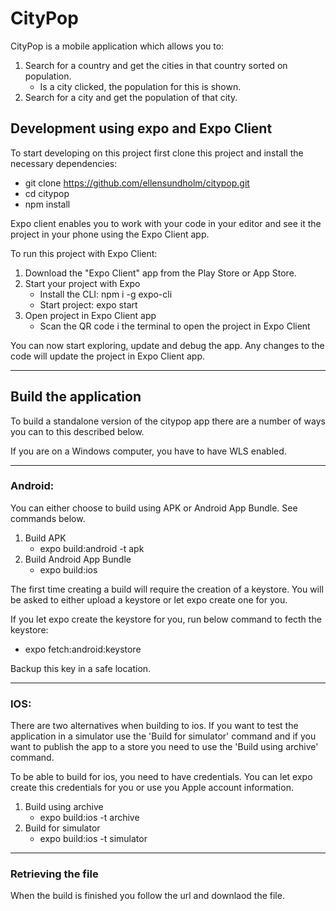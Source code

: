 # CityPop

CityPop is a mobile application which allows you to:

1. Search for a country and get the cities in that country sorted on population.
    * Is a city clicked, the population for this is shown.
2. Search for a city and get the population of that city.

## Development using expo and Expo Client

To start developing on this project first clone this project and install the necessary dependencies:

* git clone https://github.com/ellensundholm/citypop.git
* cd citypop
* npm install

Expo client enables you to work with your code in your editor and see it the project in your phone using the Expo Client app.

To run this project with Expo Client: 

1. Download the "Expo Client" app from the Play Store or App Store.
2. Start your project with Expo
    * Install the CLI: npm i -g expo-cli
    * Start project: expo start
3. Open project in Expo Client app
    * Scan the QR code i the terminal to open the project in Expo Client

You can now start exploring, update and debug the app. 
Any changes to the code will update the project in Expo Client app.

---

## Build the application

To build a standalone version of the citypop app there are a number of ways you can to this described below.

If you are on a Windows computer, you have to have WLS enabled.

---

### **Android:**

You can either choose to build using APK or Android App Bundle. See commands below.

1. Build APK
    * expo build:android -t apk
2. Build Android App Bundle
    * expo build:ios

The first time creating a build will require the creation of a keystore. You will be asked to either upload a keystore or let expo create one for you.

If you let expo create the keystore for you, run below command to fecth the keystore:

* expo fetch:android:keystore

Backup this key in a safe location.

---

### **IOS:**

There are two alternatives when building to ios. If you want to test the application in a simulator use the 'Build for simulator' command and if you want to publish the app to a store you need to use the 'Build using archive' command.

To be able to build for ios, you need to have credentials. You can let expo create this credentials for you or use you Apple account information.

1. Build using archive
    * expo build:ios -t archive
2. Build for simulator
    * expo build:ios -t simulator

---

### **Retrieving the file**

When the build is finished you follow the url and downlaod the file.


